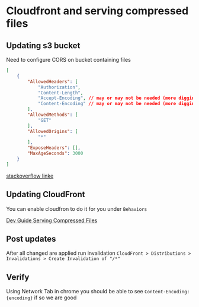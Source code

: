 # Cloudfront and serving compressed files


## Updating s3 bucket
Need to configure CORS on bucket containing files
```json
[
    {
        "AllowedHeaders": [
            "Authorization",
            "Content-Length",
            "Accept-Encoding", // may or may not be needed (more digging needed)
            "Content-Encoding" // may or may not be needed (more digging needed)
        ],
        "AllowedMethods": [
            "GET"
        ],
        "AllowedOrigins": [
            "*"
        ],
        "ExposeHeaders": [],
        "MaxAgeSeconds": 3000
    }
]
```
[stackoverflow linke](https://stackoverflow.com/questions/35590622/cloudfront-with-s3-website-as-origin-is-not-serving-gzipped-files)
## Updating CloudFront

You can enable cloudfron to do it for you under `Behaviors`

[Dev Guide Serving Compressed Files](https://docs.aws.amazon.com/AmazonCloudFront/latest/DeveloperGuide/ServingCompressedFiles.html?icmpid=docs_cf_help_panel)

## Post updates

After all changed are applied run invalidation
`CloudFront > Distributions > Invalidations > Create Invalidation of "/*"`

## Verify
Using Network Tab in chrome you should be able to see `Content-Encoding: {encoding}` if so we are good